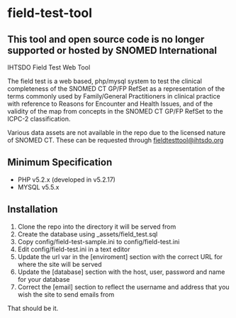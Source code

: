 field-test-tool
===============
This tool and open source code is no longer supported or hosted by SNOMED International
---------------------------------------------------------------------------------------

IHTSDO Field Test Web Tool

The field test is a web based, php/mysql system to test the clinical completeness of the SNOMED CT GP/FP RefSet as a representation of the terms commonly used by Family/General Practitioners in clinical practice with reference to Reasons for Encounter and Health Issues, and of the validity of the map from concepts in the SNOMED CT GP/FP RefSet to the ICPC-2 classification.

Various data assets are not available in the repo due to the licensed nature of SNOMED CT. These can be requested through fieldtesttool@ihtsdo.org

Minimum Specification
---------------------
- PHP v5.2.x (developed in v5.2.17)
- MYSQL v5.5.x

Installation
------------

1. Clone the repo into the directory it will be served from
2. Create the database using _assets/field_test.sql
3. Copy config/field-test-sample.ini to config/field-test.ini
4. Edit config/field-test.ini in a text editor
5. Update the url var in the [enviroment] section with the correct URL for where the site will be served
6. Update the [database] section with the host, user, password and name for your database
7. Correct the [email] section to reflect the username and address that you wish the site to send emails from

That should be it.
